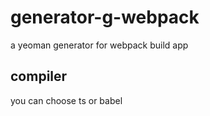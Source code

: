 # generator-g-webpack
a yeoman generator for webpack build app

## compiler
you can choose ts or babel
